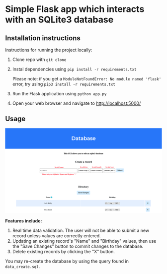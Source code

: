 # Simple Flask app which interacts with an SQLite3 database

## Installation instructions
Instructions for running the project locally: 

1. Clone repo with `git clone`
2. Instal dependencies using `pip install -r requirements.txt`

    Please note: if you get a `ModuleNotFoundError: No module named 'flask'` error, try using `pip3 install -r requirements.txt`

2. Run the Flask application using `python app.py`
3. Open your web browser and navigate to [http://localhost:5000/](http://localhost:5000/)

## Usage

![Screenshot of interface](/sqlite3-gui-screenshot.png)

**Features include:**
1. Real time data validation. The user will not be able to submit a new record unless values are correctly entered.
2. Updating an existing record's "Name" and "Birthday" values, then use the "Save Changes" button to commit changes to the database. 
3. Delete existing records by clicking the "X" button. 

You may re-create the database by using the query found in `data_create.sql`.
